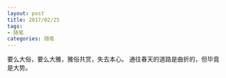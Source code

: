 ```yaml
---
layout: post
title: 2017/02/25
tags:
- 随笔
categories: 随笔
---
```

要么大俗，要么大雅，雅俗共赏，失去本心。
通往春天的道路是曲折的，但毕竟是大势。